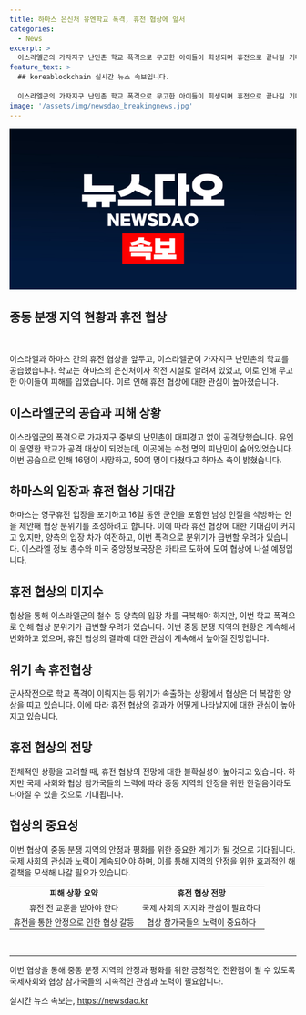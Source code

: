 ```yaml
---
title: 하마스 은신처 유엔학교 폭격, 휴전 협상에 앞서
categories:
  - News
excerpt: >
  이스라엘군의 가자지구 난민촌 학교 폭격으로 무고한 아이들이 희생되며 휴전으로 끝나길 기대하는 분위기가 강해진 가운데, 하마스가 영구휴전 포기하고 휴전 중 남성 인질 석방안 제안해 협상 분위기가 좋아지는 가운데도 양측 입장차가 여전하여 협상 타결이 불투명한 상황.
feature_text: >
  ## koreablockchain 실시간 뉴스 속보입니다.

  이스라엘군의 가자지구 난민촌 학교 폭격으로 무고한 아이들이 희생되며 휴전으로 끝나길 기대하는 분위기가 강해진 가운데, 하마스가 영구휴전 포기하고 휴전 중 남성 인질 석방안 제안해 협상 분위기가 좋아지는 가운데도 양측 입장차가 여전하여 협상 타결이 불투명한 상황.
image: '/assets/img/newsdao_breakingnews.jpg'
---
```


<p><img src="/assets/img/newsdao_breakingnews.jpg" alt="koreablockchain 속보" /></p>

<h2 data-ke-size="size26">중동 분쟁 지역 현황과 휴전 협상</h2>

<p data-ke-size="size16">&#160;</p>

<p>이스라엘과 하마스 간의 휴전 협상을 앞두고, 이스라엘군이 가자지구 난민촌의 학교를 공습했습니다. 학교는 하마스의 은신처이자 작전 시설로 알려져 있었고, 이로 인해 무고한 아이들이 피해를 입었습니다. 이로 인해 휴전 협상에 대한 관심이 높아졌습니다.</p>

<h2 data-ke-size="size26">이스라엘군의 공습과 피해 상황</h2>

<p>이스라엘군의 폭격으로 가자지구 중부의 난민촌이 대피경고 없이 공격당했습니다. 유엔이 운영한 학교가 공격 대상이 되었는데, 이곳에는 수천 명의 피난민이 숨어있었습니다. 이번 공습으로 인해 16명이 사망하고, 50여 명이 다쳤다고 하마스 측이 밝혔습니다.</p>

<h2 data-ke-size="size26">하마스의 입장과 휴전 협상 기대감</h2>

<p>하마스는 영구휴전 입장을 포기하고 16일 동안 군인을 포함한 남성 인질을 석방하는 안을 제안해 협상 분위기를 조성하려고 합니다. 이에 따라 휴전 협상에 대한 기대감이 커지고 있지만, 양측의 입장 차가 여전하고, 이번 폭격으로 분위기가 급변할 우려가 있습니다. 이스라엘 정보 총수와 미국 중앙정보국장은 카타르 도하에 모여 협상에 나설 예정입니다.</p>

<h2 data-ke-size="size26">휴전 협상의 미지수</h2>

<p>협상을 통해 이스라엘군의 철수 등 양측의 입장 차를 극복해야 하지만, 이번 학교 폭격으로 인해 협상 분위기가 급변할 우려가 있습니다.
이번 중동 분쟁 지역의 현황은 계속해서 변화하고 있으며, 휴전 협상의 결과에 대한 관심이 계속해서 높아질 전망입니다.</p>

<h2 data-ke-size="size26">위기 속 휴전협상</h2>

<p>군사작전으로 학교 폭격이 이뤄지는 등 위기가 속출하는 상황에서 협상은 더 복잡한 양상을 띠고 있습니다. 이에 따라 휴전 협상의 결과가 어떻게 나타날지에 대한 관심이 높아지고 있습니다.</p>

<h2 data-ke-size="size26">휴전 협상의 전망</h2>

<p>전체적인 상황을 고려할 때, 휴전 협상의 전망에 대한 불확실성이 높아지고 있습니다. 하지만 국제 사회와 협상 참가국들의 노력에 따라 중동 지역의 안정을 위한 한걸음이라도 나아질 수 있을 것으로 기대됩니다.</p>

<h2 data-ke-size="size26">협상의 중요성</h2>

<p>이번 협상이 중동 분쟁 지역의 안정과 평화를 위한 중요한 계기가 될 것으로 기대됩니다. 국제 사회의 관심과 노력이 계속되어야 하며, 이를 통해 지역의 안정을 위한 효과적인 해결책을 모색해 나갈 필요가 있습니다. </p>

<table>
<tbody>
<tr>
<td style="text-align: center; height: 17px;"><b>피해 상황 요약</b></td>
<td style="text-align: center; height: 17px;"><b>휴전 협상 전망</b></td>
</tr>
<tr>
<td style="text-align: center; height: 17px;">휴전 전 교훈을 받아야 한다</td>
<td style="text-align: center; height: 17px;">국제 사회의 지지와 관심이 필요하다</td>
</tr>
<tr>
<td style="text-align: center; height: 17px;">휴전을 통한 안정으로 인한 협상 갈등</td>
<td style="text-align: center; height: 17px;">협상 참가국들의 노력이 중요하다</td>
</tr>
</tbody>
</table>

<p data-ke-size="size16">&#160;</p>

<hr>

<p>이번 협상을 통해 중동 분쟁 지역의 안정과 평화를 위한 긍정적인 전환점이 될 수 있도록 국제사회와 협상 참가국들의 지속적인 관심과 노력이 필요합니다.</p>
실시간 뉴스 속보는, <a href="https://newsdao.kr" rel="dofollow">https://newsdao.kr</a>



